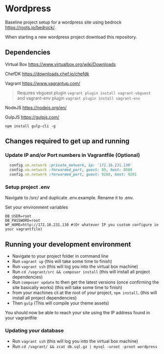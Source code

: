 # Wordpress
Baseline project setup for a wordpress site using bedrock https://roots.io/bedrock/.

When starting a new wordpress project download this repository.

## Dependencies

Virtual Box https://www.virtualbox.org/wiki/Downloads

ChefDK https://downloads.chef.io/chefdk

Vagrant https://www.vagrantup.com/

> Requires vbguest plugin ``vagrant plugin install vagrant-vbguest`` and vagrant-env plugin ``vagrant plugin install vagrant-env``

NodeJS https://nodejs.org/en/

GulpJS https://gulpjs.com/
```
npm install gulp-cli -g
```

## Changes required to get up and running

### Update IP and/or Port numbers in Vagrantfile (Optional)

```ruby
  config.vm.network :private_network, ip: '172.16.231.130'
  config.vm.network :forwarded_port, guest: 80, host: 8080
  config.vm.network :forwarded_port, guest: 9200, host: 9201
```

### Setup project .env

Navigate to /src/ and duplicate .env.example. Rename it to .env.

Set your environment variables

```
DB_USER=root
DB_PASSWORD=root
WP_HOME=http://172.16.231.130 #(Or whatever IP you custom configure in your vagrantfile)
```

## Running your development environment

- Navigate to your project folder in command line
- Run `vagrant up` (this will take some time to finish)
- Run `vagrant ssh` (this will log you into the virtual box machine)
- Run `cd /vagrant/src && composer install` (this will install all project dependencies)
- Run `composer update` to then get the latest versions (once confirming the site basically works) (this will take some time to finish)
- from your machines cli at the root of your project, `npm install`. (this will install all project dependencies)
- Then `gulp` (This will compile your theme assets)

You should now be able to reach your site using the IP address found in your vagrantfile

### Updating your database

- Run `vagrant ssh` (this will log you into the virtual box machine)
- Run `cd /vagrant/ && zcat db.sql.gz | mysql -uroot -proot wordpress`
